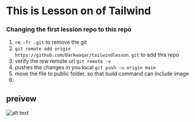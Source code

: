 # This is Lesson on of Tailwind
 
### Changing the first lession repo to this repo
1. `rm -fr .git` to remove the git
2. `git remote add origin https://github.com/Darkwaqar/tailwindlesson.git` to add this repo 
3. verify the rew remote url `git remote -v`
4. pushes the changes in you local  `git push -u origin main`
4. move the file to public folder. so that build command can include image
5. 
## preivew
![alt text](preview.png)